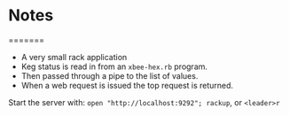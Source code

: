 # Notes
=======
 - A very small rack application
 - Keg status is read in from an `xbee-hex.rb` program.
 - Then passed through a pipe to the list of values.
 - When a web request is issued the top request is returned.

Start the server with:
 `open "http://localhost:9292"; rackup`, or `<leader>r`
